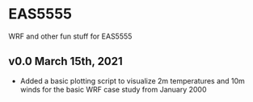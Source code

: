 # EAS5555
 WRF and other fun stuff for EAS5555

## v0.0 March 15th, 2021
- Added a basic plotting script to visualize 2m temperatures and 10m winds for the basic WRF case study from January 2000
